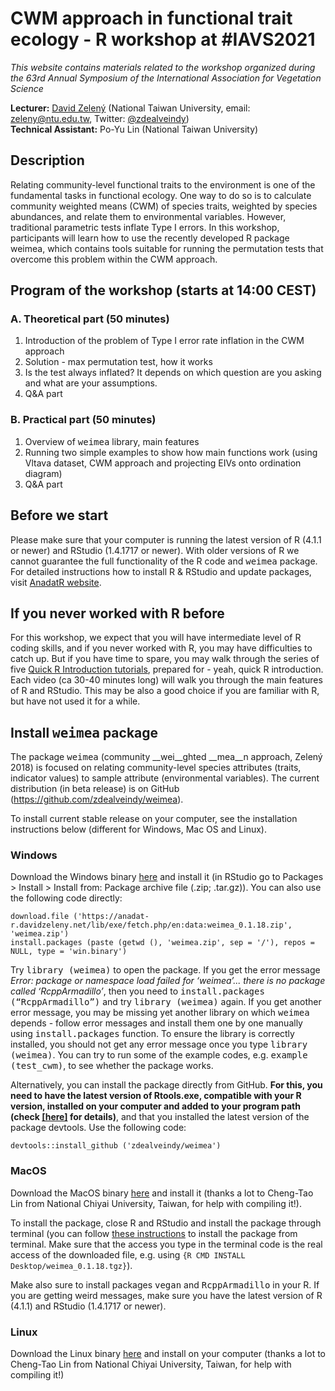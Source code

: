 # CWM approach in functional trait ecology - R workshop at #IAVS2021

*This website contains materials related to the workshop organized during the 63rd Annual Symposium of the International Association for Vegetation Science*


**Lecturer:** [David Zelený](https://www.davidzeleny.net) (National Taiwan University, email: zeleny@ntu.edu.tw, Twitter: [@zdealveindy](https://twitter.com/zdealveindy))   
**Technical Assistant:** Po-Yu Lin (National Taiwan University)



## Description
Relating community-level functional traits to the environment is one of the fundamental tasks in functional ecology. One way to do so is to calculate community weighted means (CWM) of species traits, weighted by species abundances, and relate them to environmental variables. However, traditional parametric tests inflate Type I errors. In this workshop, participants will learn how to use the recently developed R package weimea, which contains tools suitable for running the permutation tests that overcome this problem within the CWM approach.

## Program of the workshop (starts at 14:00 CEST)
### A. Theoretical part (50 minutes)

1. Introduction of the problem of Type I error rate inflation in the CWM approach
2. Solution - max permutation test, how it works
3. Is the test always inflated? It depends on which question are you asking and what are your assumptions.
4. Q&A part

### B. Practical part (50 minutes)

1. Overview of <tt>weimea</tt> library, main features
2. Running two simple examples to show how main functions work (using Vltava dataset, CWM approach and projecting EIVs onto ordination diagram)
3. Q&A part

## Before we start
Please make sure that your computer is running the latest version of R (4.1.1 or newer) and RStudio (1.4.1717 or newer). With older versions of R we cannot guarantee the full functionality of the R code and <tt>weimea</tt> package. For detailed instructions how to install R & RStudio and update packages, visit [AnadatR website](https://anadat-r.davidzeleny.net/doku.php/en:r).

## If you never worked with R before
For this workshop, we expect that you will have intermediate level of R coding skills, and if you never worked with R, you may have difficulties to catch up. But if you have time to spare, you may walk through the series of five [Quick R Introduction tutorials](https://www.davidzeleny.net/wiki/doku.php/quickr:start), prepared for - yeah, quick R introduction. Each video (ca 30-40 minutes long) will walk you through the main features of R and RStudio. This may be also a good choice if you are familiar with R, but have not used it for a while.

## Install <tt>weimea</tt> package
The package <tt>weimea</tt> (community __wei__ghted __mea__n approach, Zelený 2018) is focused on relating community-level species attributes (traits, indicator values) to sample attribute (environmental variables). The current distribution (in beta release) is on GitHub (https://github.com/zdealveindy/weimea).

To install current stable release on your computer, see the installation instructions below (different for Windows, Mac OS and Linux).

### Windows
Download the Windows binary [here](https://anadat-r.davidzeleny.net/lib/exe/fetch.php/en:data:weimea_0.1.18.zip) and install it (in RStudio go to Packages > Install > Install from: Package archive file (.zip; .tar.gz)). You can also use the following code directly:

```
download.file ('https://anadat-r.davidzeleny.net/lib/exe/fetch.php/en:data:weimea_0.1.18.zip', 'weimea.zip')
install.packages (paste (getwd (), 'weimea.zip', sep = '/'), repos = NULL, type = 'win.binary')
```
 Try <tt>library (weimea)</tt> to open the package. If you get the error message *Error: package or namespace load failed for ‘weimea’... there is no package called ‘RcppArmadillo’*, then you need to <tt>install.packages (“RcppArmadillo”)</tt> and try <tt>library (weimea)</tt> again. If you get another error message, you may be missing yet another library on which <tt>weimea</tt> depends - follow error messages and install them one by one manually using <tt>install.packages</tt> function. To ensure the library is correctly installed, you should not get any error message once you type <tt>library (weimea)</tt>. You can try to run some of the example codes, e.g. <tt>example (test_cwm)</tt>, to see whether the package works.

Alternatively, you can install the package directly from GitHub. **For this, you need to have the latest version of Rtools.exe, compatible with your R version, installed on your computer and added to your program path (check [[here]](https://anadat-r.davidzeleny.net/doku.php/en:r#installing_from_github) for details)**, and that you installed the latest version of the package devtools. Use the following code:

```
devtools::install_github ('zdealveindy/weimea')
```

### MacOS ###
Download the MacOS binary [here](https://anadat-r.davidzeleny.net/lib/exe/fetch.php/en:data:macos:weimea_0.1.18.tgz) and install it (thanks a lot to Cheng-Tao Lin from National Chiyai University, Taiwan, for help with compiling it!).

To install the package, close R and RStudio and install the package through terminal (you can follow [these instructions](http://www.ryantmoore.org/files/ht/htrtargz.pdf) to install the package from terminal. Make sure that the access you type in the terminal code is the real access of the downloaded file, e.g. using ```{R CMD INSTALL Desktop/weimea_0.1.18.tgz}```). 

Make also sure to install packages <tt>vegan</tt> and <tt>RcppArmadillo</tt> in your R. If you are getting weird messages, make sure you have the latest version of R (4.1.1) and RStudio (1.4.1717 or newer).

### Linux ###
Download the Linux binary [here](https://anadat-r.davidzeleny.net/lib/exe/fetch.php/en:data:linux:weimea_0.1.18_r_x86_64-pc-linux-gnu.tar.gz) and install on your computer (thanks a lot to Cheng-Tao Lin from National Chiyai University, Taiwan, for help with compiling it!)
